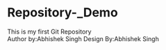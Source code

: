 # Repository-_Demo
This is my first Git Repository 
<br>
Author by:Abhishek Singh
Design By:Abhishek Singh
